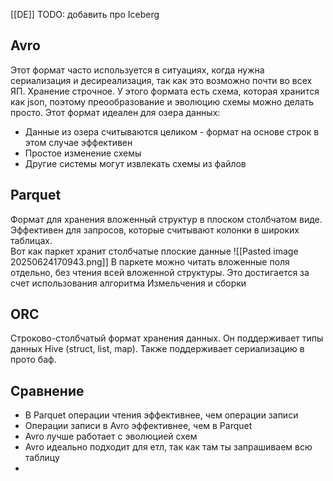 [[DE]]
TODO: добавить про Iceberg
## Avro
Этот формат часто используется в ситуациях, когда нужна сериализация и десиреализация, так как это возможно почти во всех ЯП. Хранение строчное. У этого формата есть схема, которая хранится как json, поэтому преообразование и эволюцию схемы можно делать просто.
Этот формат идеален для озера данных:
- Данные из озера считываются целиком - формат на основе строк в этом случае эффективен
- Простое изменение схемы
- Другие системы могут извлекать схемы из файлов
## Parquet
Формат для хранения вложенный структур в плоском столбчатом виде. Эффективен для запросов, которые считывают колонки в широких таблицах.  
Вот как паркет хранит столбчатые плоские данные
![[Pasted image 20250624170943.png]]
В паркете можно читать вложенные поля отдельно, без чтения всей вложенной структуры. Это достигается за счет использования алгоритма Измельчения и сборки
## ORC
Строково-столбчатый формат хранения данных. Он поддерживает типы данных Hive (struct, list, map). Также поддерживает сериализацию в прото баф. 
## Сравнение
- В Parquet операции чтения эффективнее, чем операции записи
- Операции записи в Avro эффективнее, чем в Parquet
- Avro лучше работает с эволюцией схем
- Avro идеально подходит для етл, так как там ты запрашиваем всю таблицу
- 